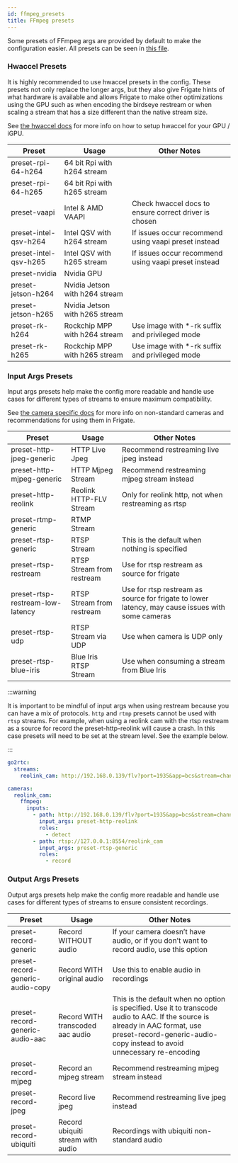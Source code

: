 ```yaml
---
id: ffmpeg_presets
title: FFmpeg presets
---
```


Some presets of FFmpeg args are provided by default to make the configuration easier. All presets can be seen in [this file](https://github.com/blakeblackshear/frigate/blob/master/frigate/ffmpeg_presets.py).

### Hwaccel Presets

It is highly recommended to use hwaccel presets in the config. These presets not only replace the longer args, but they also give Frigate hints of what hardware is available and allows Frigate to make other optimizations using the GPU such as when encoding the birdseye restream or when scaling a stream that has a size different than the native stream size.

See [the hwaccel docs](/configuration/hardware_acceleration_video.md) for more info on how to setup hwaccel for your GPU / iGPU.

| Preset                | Usage                          | Other Notes                                           |
| --------------------- | ------------------------------ | ----------------------------------------------------- |
| preset-rpi-64-h264    | 64 bit Rpi with h264 stream    |                                                       |
| preset-rpi-64-h265    | 64 bit Rpi with h265 stream    |                                                       |
| preset-vaapi          | Intel & AMD VAAPI              | Check hwaccel docs to ensure correct driver is chosen |
| preset-intel-qsv-h264 | Intel QSV with h264 stream     | If issues occur recommend using vaapi preset instead  |
| preset-intel-qsv-h265 | Intel QSV with h265 stream     | If issues occur recommend using vaapi preset instead  |
| preset-nvidia         | Nvidia GPU                     |                                                       |
| preset-jetson-h264    | Nvidia Jetson with h264 stream |                                                       |
| preset-jetson-h265    | Nvidia Jetson with h265 stream |                                                       |
| preset-rk-h264        | Rockchip MPP with h264 stream  | Use image with \*-rk suffix and privileged mode       |
| preset-rk-h265        | Rockchip MPP with h265 stream  | Use image with \*-rk suffix and privileged mode       |

### Input Args Presets

Input args presets help make the config more readable and handle use cases for different types of streams to ensure maximum compatibility.

See [the camera specific docs](/configuration/camera_specific.md) for more info on non-standard cameras and recommendations for using them in Frigate.

| Preset                           | Usage                     | Other Notes                                                                                      |
| -------------------------------- | ------------------------- | ------------------------------------------------------------------------------------------------ |
| preset-http-jpeg-generic         | HTTP Live Jpeg            | Recommend restreaming live jpeg instead                                                          |
| preset-http-mjpeg-generic        | HTTP Mjpeg Stream         | Recommend restreaming mjpeg stream instead                                                       |
| preset-http-reolink              | Reolink HTTP-FLV Stream   | Only for reolink http, not when restreaming as rtsp                                              |
| preset-rtmp-generic              | RTMP Stream               |                                                                                                  |
| preset-rtsp-generic              | RTSP Stream               | This is the default when nothing is specified                                                    |
| preset-rtsp-restream             | RTSP Stream from restream | Use for rtsp restream as source for frigate                                                      |
| preset-rtsp-restream-low-latency | RTSP Stream from restream | Use for rtsp restream as source for frigate to lower latency, may cause issues with some cameras |
| preset-rtsp-udp                  | RTSP Stream via UDP       | Use when camera is UDP only                                                                      |
| preset-rtsp-blue-iris            | Blue Iris RTSP Stream     | Use when consuming a stream from Blue Iris                                                       |

:::warning

It is important to be mindful of input args when using restream because you can have a mix of protocols. `http` and `rtmp` presets cannot be used with `rtsp` streams. For example, when using a reolink cam with the rtsp restream as a source for record the preset-http-reolink will cause a crash. In this case presets will need to be set at the stream level. See the example below.

:::

```yaml
go2rtc:
  streams:
    reolink_cam: http://192.168.0.139/flv?port=1935&app=bcs&stream=channel0_main.bcs&user=admin&password=password

cameras:
  reolink_cam:
    ffmpeg:
      inputs:
        - path: http://192.168.0.139/flv?port=1935&app=bcs&stream=channel0_ext.bcs&user=admin&password=password
          input_args: preset-http-reolink
          roles:
            - detect
        - path: rtsp://127.0.0.1:8554/reolink_cam
          input_args: preset-rtsp-generic
          roles:
            - record
```

### Output Args Presets

Output args presets help make the config more readable and handle use cases for different types of streams to ensure consistent recordings.

| Preset                           | Usage                             | Other Notes                                                                                                                                                                                              |
| -------------------------------- | --------------------------------- | -------------------------------------------------------------------------------------------------------------------------------------------------------------------------------------------------------- |
| preset-record-generic            | Record WITHOUT audio              | If your camera doesn’t have audio, or if you don’t want to record audio, use this option                                                                                                                 |
| preset-record-generic-audio-copy | Record WITH original audio        | Use this to enable audio in recordings                                                                                                                                                                   |
| preset-record-generic-audio-aac  | Record WITH transcoded aac audio  | This is the default when no option is specified. Use it to transcode audio to AAC. If the source is already in AAC format, use preset-record-generic-audio-copy instead to avoid unnecessary re-encoding |
| preset-record-mjpeg              | Record an mjpeg stream            | Recommend restreaming mjpeg stream instead                                                                                                                                                               |
| preset-record-jpeg               | Record live jpeg                  | Recommend restreaming live jpeg instead                                                                                                                                                                  |
| preset-record-ubiquiti           | Record ubiquiti stream with audio | Recordings with ubiquiti non-standard audio                                                                                                                                                              |
